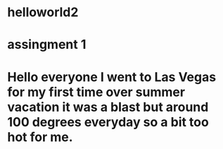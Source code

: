 # helloworld2
# assingment 1 
# Hello everyone I went to Las Vegas for my first time over summer vacation it was a blast but around 100 degrees everyday so a bit too hot for me. 

